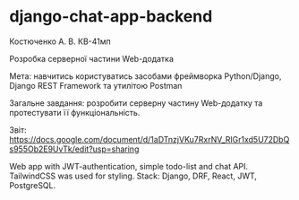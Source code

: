 # django-chat-app-backend

Костюченко А. В. КВ-41мп

Розробка серверної частини Web-додатка


Мета: навчитись користуватись засобами фреймворка Python/Django, Django REST Framework та утилітою Postman

Загальне завдання: розробити серверну частину Web-додатку та протестувати її функціональність.

Звіт: https://docs.google.com/document/d/1aDTnzjVKu7RxrNV_RlGr1xd5U72DbQs955Ob2E9UvTk/edit?usp=sharing



Web app with JWT-authentication, simple todo-list and chat API. TailwindCSS was used for styling.
Stack: Django, DRF, React, JWT, PostgreSQL.